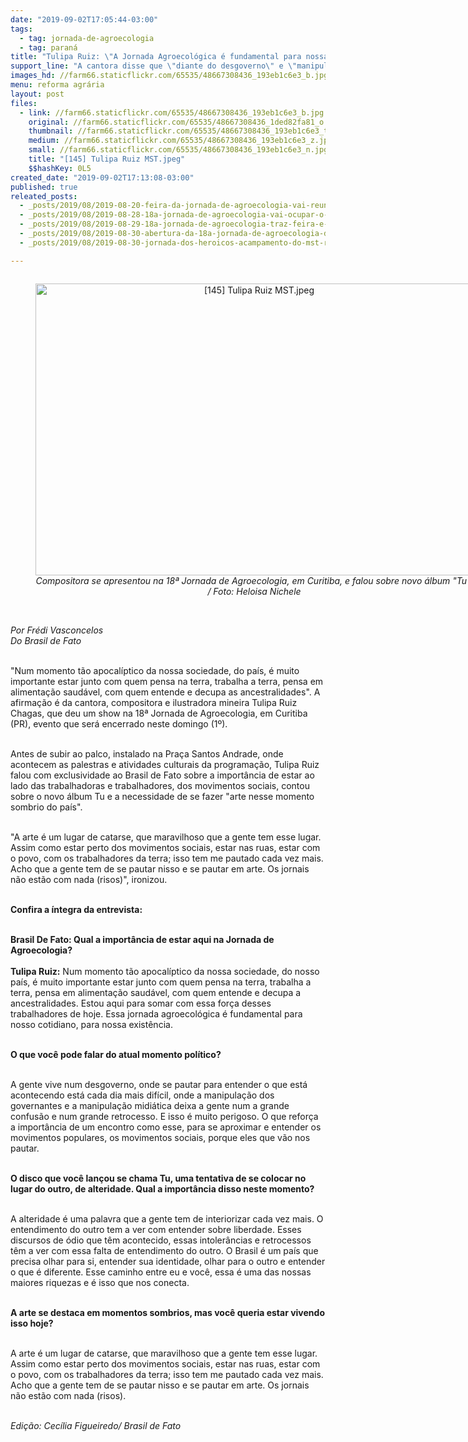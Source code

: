 ```yaml
---
date: "2019-09-02T17:05:44-03:00"
tags:
  - tag: jornada-de-agroecologia
  - tag: paraná
title: "Tulipa Ruiz: \"A Jornada Agroecológica é fundamental para nossa existência\""
support_line: "A cantora disse que \"diante do desgoverno\" e \"manipulação midiática\", os \"movimentos sociais é que vão nos pautar\""
images_hd: //farm66.staticflickr.com/65535/48667308436_193eb1c6e3_b.jpg
menu: reforma agrária
layout: post
files:
  - link: //farm66.staticflickr.com/65535/48667308436_193eb1c6e3_b.jpg
    original: //farm66.staticflickr.com/65535/48667308436_1ded82fa81_o.jpg
    thumbnail: //farm66.staticflickr.com/65535/48667308436_193eb1c6e3_t.jpg
    medium: //farm66.staticflickr.com/65535/48667308436_193eb1c6e3_z.jpg
    small: //farm66.staticflickr.com/65535/48667308436_193eb1c6e3_n.jpg
    title: "[145] Tulipa Ruiz MST.jpeg"
    $$hashKey: 0L5
created_date: "2019-09-02T17:13:08-03:00"
published: true
releated_posts:
  - _posts/2019/08/2019-08-20-feira-da-jornada-de-agroecologia-vai-reunir-100-grupos-de-produtores-em-curitiba.md
  - _posts/2019/08/2019-08-28-18a-jornada-de-agroecologia-vai-ocupar-o-coracao-de-curitiba.md
  - _posts/2019/08/2019-08-29-18a-jornada-de-agroecologia-traz-feira-e-shows-para-curitiba-de-quinta-a-domingo.md
  - _posts/2019/08/2019-08-30-abertura-da-18a-jornada-de-agroecologia-destaca-alternativas-ao-agronegocio.md
  - _posts/2019/08/2019-08-30-jornada-dos-heroicos-acampamento-do-mst-recupera-terra-com-agrofloresta.md

---
```

<div style="text-align:center">
<figure class="image" style="display:inline-block"><img alt="[145] Tulipa Ruiz MST.jpeg" height="467" src="//farm66.staticflickr.com/65535/48667308436_193eb1c6e3_b.jpg" width="700" />
<figcaption><em>Compositora se apresentou na 18&ordf; Jornada de Agroecologia, em Curitiba, e falou sobre novo &aacute;lbum &quot;Tu&quot;. / Foto: Heloisa Nichele</em></figcaption>
</figure>
</div>

<p><br />
<em>Por Fr&eacute;di Vasconcelos<br />
Do Brasil de Fato</em><br />
&nbsp;</p>

<p>&quot;Num momento t&atilde;o apocal&iacute;ptico da nossa sociedade, do pa&iacute;s, &eacute; muito importante estar junto com quem pensa na terra, trabalha a terra, pensa em alimenta&ccedil;&atilde;o saud&aacute;vel, com quem entende e decupa as ancestralidades&quot;. A afirma&ccedil;&atilde;o &eacute; da cantora, compositora e ilustradora mineira Tulipa Ruiz Chagas, que deu um show na 18&ordf; Jornada de Agroecologia, em Curitiba (PR), evento que ser&aacute; encerrado neste domingo (1&ordm;).</p>

<p><br />
Antes de subir ao palco, instalado na Pra&ccedil;a Santos Andrade, onde acontecem as palestras e atividades culturais da programa&ccedil;&atilde;o, Tulipa Ruiz falou com exclusividade ao Brasil de Fato sobre a import&acirc;ncia de estar ao lado das trabalhadoras e trabalhadores, dos movimentos sociais, contou sobre o novo &aacute;lbum Tu e a necessidade de se fazer &quot;arte nesse momento sombrio do pa&iacute;s&quot;.</p>

<p><br />
&quot;A arte &eacute; um lugar de catarse, que maravilhoso que a gente tem esse lugar. Assim como estar perto dos movimentos sociais, estar nas ruas, estar com o povo, com os trabalhadores da terra; isso tem me pautado cada vez mais. Acho que a gente tem de se pautar nisso e se pautar em arte. Os jornais n&atilde;o est&atilde;o com nada (risos)&quot;, ironizou.</p>

<p><br />
<strong>Confira a &iacute;ntegra da entrevista:</strong></p>

<p><br />
<strong>Brasil De Fato: Qual a import&acirc;ncia de estar aqui na Jornada de Agroecologia?</strong><br />
<br />
<strong>Tulipa Ruiz:</strong> Num momento t&atilde;o apocal&iacute;ptico da nossa sociedade, do nosso pa&iacute;s, &eacute; muito importante estar junto com quem pensa na terra, trabalha a terra, pensa em alimenta&ccedil;&atilde;o saud&aacute;vel, com quem entende e decupa a ancestralidades. Estou aqui para somar com essa for&ccedil;a desses trabalhadores de hoje. Essa jornada agroecol&oacute;gica &eacute; fundamental para nosso cotidiano, para nossa exist&ecirc;ncia.</p>

<p><br />
<strong>O que voc&ecirc; pode falar do atual momento pol&iacute;tico?</strong></p>

<p><br />
A gente vive num desgoverno, onde se pautar para entender o que est&aacute; acontecendo est&aacute; cada dia mais dif&iacute;cil, onde a manipula&ccedil;&atilde;o dos governantes e a manipula&ccedil;&atilde;o midi&aacute;tica deixa a gente num a grande confus&atilde;o e num grande retrocesso. E isso &eacute; muito perigoso. O que refor&ccedil;a a import&acirc;ncia de um encontro como esse, para se aproximar e entender os movimentos populares, os movimentos sociais, porque eles que v&atilde;o nos pautar.</p>

<p><br />
<strong>O disco que voc&ecirc; lan&ccedil;ou se chama Tu, uma tentativa de se colocar no lugar do outro, de alteridade. Qual a import&acirc;ncia disso neste momento?</strong></p>

<p><br />
A alteridade &eacute; uma palavra que a gente tem de interiorizar cada vez mais. O entendimento do outro tem a ver com entender sobre liberdade. Esses discursos de &oacute;dio que t&ecirc;m acontecido, essas intoler&acirc;ncias e retrocessos t&ecirc;m a ver com essa falta de entendimento do outro. O Brasil &eacute; um pa&iacute;s que precisa olhar para si, entender sua identidade, olhar para o outro e entender o que &eacute; diferente. Esse caminho entre eu e voc&ecirc;, essa &eacute; uma das nossas maiores riquezas e &eacute; isso que nos conecta.</p>

<p><br />
<strong>A arte se destaca em momentos sombrios, mas voc&ecirc; queria estar vivendo isso hoje?</strong></p>

<p><br />
A arte &eacute; um lugar de catarse, que maravilhoso que a gente tem esse lugar. Assim como estar perto dos movimentos sociais, estar nas ruas, estar com o povo, com os trabalhadores da terra; isso tem me pautado cada vez mais. Acho que a gente tem de se pautar nisso e se pautar em arte. Os jornais n&atilde;o est&atilde;o com nada (risos).</p>

<p>&nbsp;<br />
<em>Edi&ccedil;&atilde;o: Cec&iacute;lia Figueiredo/ Brasil de Fato</em></p>
